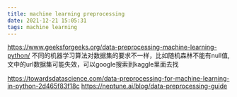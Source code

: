 ```yaml
---
title: machine learning preprocessing
date: 2021-12-21 15:05:31
tags: machine learning
---
```


https://www.geeksforgeeks.org/data-preprocessing-machine-learning-python/
不同的机器学习算法对数据集的要求不一样，比如随机森林不能有null值, 文中的url数据集可能失效，可以google搜索到kaggle里面去找



https://towardsdatascience.com/data-preprocessing-for-machine-learning-in-python-2d465f83f18c
https://neptune.ai/blog/data-preprocessing-guide



